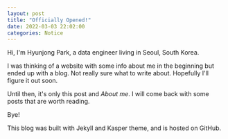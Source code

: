 ```yaml
---
layout: post
title: "Officially Opened!"
date: 2022-03-03 22:02:00
categories: Notice
---
```


Hi, I'm Hyunjong Park, a data engineer living in Seoul, South Korea.

I was thinking of a website with some info about me in the beginning but ended up with a blog.
Not really sure what to write about. Hopefully I'll figure it out soon.

Until then, it's only this post and _About me_.
I will come back with some posts that are worth reading.

Bye!

This blog was built with Jekyll and Kasper theme, and is hosted on GitHub.
